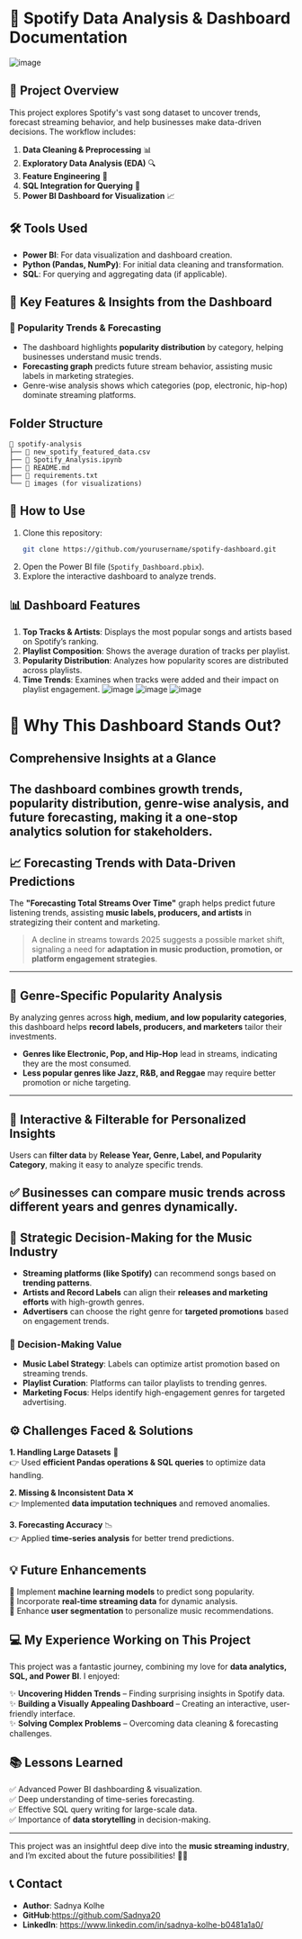 # 🎵 Spotify Data Analysis & Dashboard Documentation
![image](https://github.com/user-attachments/assets/e38b59c1-9527-49db-83ef-196bacbbca80)


## 📌 Project Overview
This project explores Spotify's vast song dataset to uncover trends, forecast streaming behavior, and help businesses make data-driven decisions. The workflow includes:

1. **Data Cleaning & Preprocessing** 📊
2. **Exploratory Data Analysis (EDA)** 🔍
3. **Feature Engineering** 🔧
4. **SQL Integration for Querying** 💾
5. **Power BI Dashboard for Visualization** 📈

## 🛠 Tools Used
- **Power BI**: For data visualization and dashboard creation.
- **Python (Pandas, NumPy)**: For initial data cleaning and transformation.
- **SQL**: For querying and aggregating data (if applicable).


## 🚀 Key Features & Insights from the Dashboard
### 🔹 Popularity Trends & Forecasting
- The dashboard highlights **popularity distribution** by category, helping businesses understand music trends.
- **Forecasting graph** predicts future stream behavior, assisting music labels in marketing strategies.
- Genre-wise analysis shows which categories (pop, electronic, hip-hop) dominate streaming platforms.
## Folder Structure
```
📂 spotify-analysis
├── 📄 new_spotify_featured_data.csv
├── 📄 Spotify_Analysis.ipynb
├── 📄 README.md
├── 📄 requirements.txt
└── 📂 images (for visualizations)
```
## 🚀 How to Use
1. Clone this repository:
   ```bash
   git clone https://github.com/yourusername/spotify-dashboard.git
   ```
2. Open the Power BI file (`Spotify_Dashboard.pbix`).
3. Explore the interactive dashboard to analyze trends.

## 📊 Dashboard Features
1. **Top Tracks & Artists**: Displays the most popular songs and artists based on Spotify’s ranking.
2. **Playlist Composition**: Shows the average duration of tracks per playlist.
3. **Popularity Distribution**: Analyzes how popularity scores are distributed across playlists.
4. **Time Trends**: Examines when tracks were added and their impact on playlist engagement.
![image](https://github.com/user-attachments/assets/9ca76fad-dba7-4bc5-a595-639eb13ff350)
![image](https://github.com/user-attachments/assets/70b7f743-b2de-43ad-8786-0b1661da8e96)
![image](https://github.com/user-attachments/assets/764e418c-4ef9-40ba-a423-abb991c09c15)

# 🚀 Why This Dashboard Stands Out?

## Comprehensive Insights at a Glance  
The dashboard combines **growth trends, popularity distribution, genre-wise analysis, and future forecasting**, making it a **one-stop analytics solution** for stakeholders.  
---
## 📈 Forecasting Trends with Data-Driven Predictions  
The **"Forecasting Total Streams Over Time"** graph helps predict future listening trends, assisting **music labels, producers, and artists** in strategizing their content and marketing.  

> A decline in streams towards 2025 suggests a possible market shift, signaling a need for **adaptation in music production, promotion, or platform engagement strategies**.  
---

## 🎵 Genre-Specific Popularity Analysis  
By analyzing genres across **high, medium, and low popularity categories**, this dashboard helps **record labels, producers, and marketers** tailor their investments.  

- **Genres like Electronic, Pop, and Hip-Hop** lead in streams, indicating they are the most consumed.  
- **Less popular genres like Jazz, R&B, and Reggae** may require better promotion or niche targeting.  
---
## 🔄 Interactive & Filterable for Personalized Insights  
Users can **filter data** by **Release Year, Genre, Label, and Popularity Category**, making it easy to analyze specific trends.  

✅ Businesses can **compare music trends** across different years and genres dynamically.  
---
## 🎯 Strategic Decision-Making for the Music Industry  

- **Streaming platforms (like Spotify)** can recommend songs based on **trending patterns**.  
- **Artists and Record Labels** can align their **releases and marketing efforts** with high-growth genres.  
- **Advertisers** can choose the right genre for **targeted promotions** based on engagement trends.  

### 🎯 Decision-Making Value
- **Music Label Strategy**: Labels can optimize artist promotion based on streaming trends.
- **Playlist Curation**: Platforms can tailor playlists to trending genres.
- **Marketing Focus**: Helps identify high-engagement genres for targeted advertising.

## ⚙️ Challenges Faced & Solutions
**1. Handling Large Datasets** 📂  
👉 Used **efficient Pandas operations & SQL queries** to optimize data handling.

**2. Missing & Inconsistent Data** ❌  
👉 Implemented **data imputation techniques** and removed anomalies.

**3. Forecasting Accuracy** 📉  
👉 Applied **time-series analysis** for better trend predictions.

## 💡 Future Enhancements
🔹 Implement **machine learning models** to predict song popularity.  
🔹 Incorporate **real-time streaming data** for dynamic analysis.  
🔹 Enhance **user segmentation** to personalize music recommendations.  

## 💻 My Experience Working on This Project
This project was a fantastic journey, combining my love for **data analytics, SQL, and Power BI**. I enjoyed:

✨ **Uncovering Hidden Trends** – Finding surprising insights in Spotify data.  
✨ **Building a Visually Appealing Dashboard** – Creating an interactive, user-friendly interface.  
✨ **Solving Complex Problems** – Overcoming data cleaning & forecasting challenges.

## 📚 Lessons Learned
✅ Advanced Power BI dashboarding & visualization.  
✅ Deep understanding of time-series forecasting.  
✅ Effective SQL query writing for large-scale data.  
✅ Importance of **data storytelling** in decision-making.

---
This project was an insightful deep dive into the **music streaming industry**, and I’m excited about the future possibilities! 🚀🎶
## 📞 Contact
- **Author**: Sadnya Kolhe
- **GitHub**:https://github.com/Sadnya20
- **LinkedIn**: https://www.linkedin.com/in/sadnya-kolhe-b0481a1a0/


